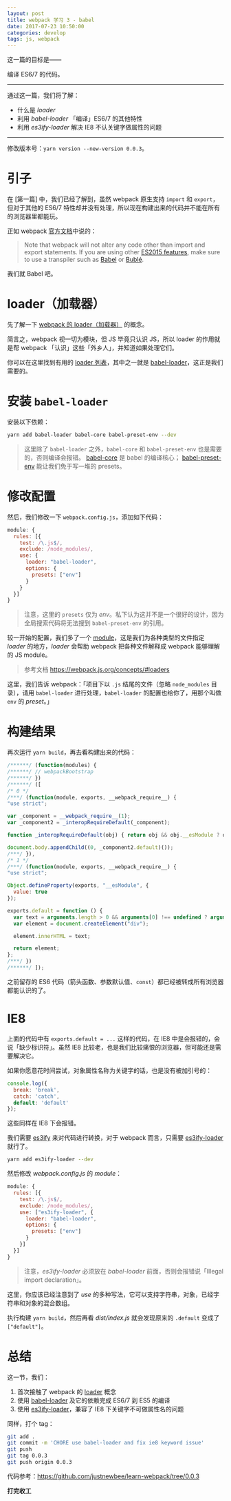 ```yaml
---
layout: post
title: webpack 学习 3 - babel
date: 2017-07-23 10:50:00
categories: develop
tags: js, webpack
---
```


这一篇的目标是——

编译 ES6/7 的代码。

---

通过这一篇，我们将了解：

* 什么是 _loader_
* 利用 _babel-loader_ 「编译」ES6/7 的其他特性
* 利用 _es3ify-loader_ 解决 IE8 不认关键字做属性的问题

---

修改版本号：`yarn version --new-version 0.0.3`。

# 引子

在 [第一篇] 中，我们已经了解到，虽然 webpack 原生支持 `import` 和 `export`，但对于其他的 ES6/7 特性却并没有处理，所以现在构建出来的代码并不能在所有的浏览器里都能玩。

正如 webpack [官方文档](https://webpack.js.org/guides/getting-started/#es2015-modules)中说的：

> Note that webpack will not alter any code other than import and export statements. If you are using other [ES2015 features](http://es6-features.org/), make sure to use a transpiler such as [Babel](https://babeljs.io/) or [Bublé](https://buble.surge.sh/guide/). 

我们就 Babel 吧。

# loader（加载器）

先了解一下 [webpack 的 loader（加载器）][loader] 的概念。

简言之，webpack 视一切为模块，但 JS 毕竟只认识 JS，所以 loader 的作用就是帮 webpack 「认识」这些「外乡人」，并知道如果处理它们。

你可以在这里找到有用的 [loader 列表](https://webpack.js.org/loaders/)，其中之一就是 [babel-loader]，这正是我们需要的。

# 安装 `babel-loader`

安装以下依赖：

```bash
yarn add babel-loader babel-core babel-preset-env --dev
```

> 这里除了 `babel-loader` 之外，`babel-core` 和 `babel-preset-env` 也是需要的，否则编译会报错。
> [babel-core](https://github.com/babel/babel/tree/master/packages/babel-core) 是 babel 的编译核心；
> [babel-preset-env](https://github.com/babel/babel-preset-env) 能让我们免于写一堆的 presets。

# 修改配置

然后，我们修改一下 `webpack.config.js`，添加如下代码：

```js
module: {
  rules: [{
    test: /\.js$/,
    exclude: /node_modules/,
    use: {
      loader: "babel-loader",
      options: {
        presets: ["env"]
      }
    }
  }]
}
```

> 注意，这里的 `presets` 仅为 _env_。私下认为这并不是一个很好的设计，因为全局搜索代码将无法搜到 `babel-preset-env` 的引用。

较一开始的配置，我们多了一个 [module](https://webpack.js.org/configuration/module/)，这是我们为各种类型的文件指定 _loader_ 的地方，_loader_ 会帮助 webpack 把各种文件解释成 webpack 能够理解的 JS module。

> 参考文档 https://webpack.js.org/concepts/#loaders

这里，我们告诉 webpack：「项目下以 `.js` 结尾的文件（忽略 `node_modules` 目录），请用 `babel-loader` 进行处理，`babel-loader` 的配置也给你了，用那个叫做 `env` 的 _preset_。」

# 构建结果

再次运行 `yarn build`，再去看构建出来的代码：

```js
/******/ (function(modules) {
/******/ // webpackBootstrap
/******/ })
/******/ ([
/* 0 */
/***/ (function(module, exports, __webpack_require__) {
"use strict";

var _component = __webpack_require__(1);
var _component2 = _interopRequireDefault(_component);

function _interopRequireDefault(obj) { return obj && obj.__esModule ? obj : { default: obj }; }

document.body.appendChild((0, _component2.default)());
/***/ }),
/* 1 */
/***/ (function(module, exports, __webpack_require__) {
"use strict";

Object.defineProperty(exports, "__esModule", {
  value: true
});

exports.default = function () {
  var text = arguments.length > 0 && arguments[0] !== undefined ? arguments[0] : "hello webpack";
  var element = document.createElement("div");

  element.innerHTML = text;

  return element;
};
/***/ })
/******/ ]);
```

之前留存的 ES6 代码（箭头函数、参数默认值、`const`）都已经被转成所有浏览器都能认识的了。

# IE8

上面的代码中有 `exports.default = ...` 这样的代码，在 IE8 中是会报错的，会说「缺少标识符」。虽然 IE8 比较老，也是我们比较痛恨的浏览器，但可能还是需要解决它。

如果你愿意花时间尝试，对象属性名称为关键字的话，也是没有被加引号的：

```js
console.log({
  break: 'break',
  catch: 'catch',
  default: 'default'
});
```

这些同样在 IE8 下会报错。

我们需要 [es3ify](https://www.npmjs.com/package/es3ify) 来对代码进行转换，对于 webpack 而言，只需要 [es3ify-loader] 就行了。

```bash
yarn add es3ify-loader --dev
```

然后修改 _webpack.config.js_ 的 _module_：

```js
module: {
  rules: [{
    test: /\.js$/,
    exclude: /node_modules/,
    use: ["es3ify-loader", {
      loader: "babel-loader",
      options: {
        presets: ["env"]
      }
    }]
  }]
}
```

> 注意，_es3ify-loader_ 必须放在 _babel-loader_ 前面，否则会报错说「Illegal import declaration」。

这里，你应该已经注意到了 _use_ 的多种写法，它可以支持字符串，对象，已经字符串和对象的混合数组。

执行构建 `yarn build`，然后再看 _dist/index.js_ 就会发现原来的 `.default` 变成了 `["default"]`。

# 总结

这一节，我们：

1. 首次接触了 webpack 的 [loader] 概念
2. 使用 [babel-loader] 及它的依赖完成 ES6/7 到 ES5 的编译
3. 使用 [es3ify-loader]，兼容了 IE8 下关键字不可做属性名的问题

同样，打个 tag：

```bash
git add .
git commit -m 'CHORE use babel-loader and fix ie8 keyword issue'
git push
git tag 0.0.3
git push origin 0.0.3
```

代码参考：<https://github.com/justnewbee/learn-webpack/tree/0.0.3>

**打完收工**

[loader]: https://webpack.js.org/concepts/loaders/
[babel-loader]: https://webpack.js.org/loaders/babel-loader/
[es3ify-loader]: https://www.npmjs.com/package/es3ify-loader